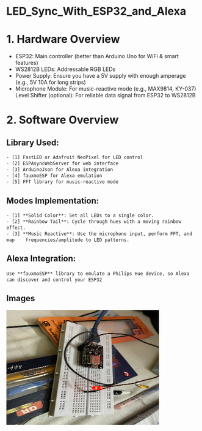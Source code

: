 # LED_Sync_With_ESP32_and_Alexa


# 1. Hardware Overview
 - ESP32: Main controller (better than Arduino Uno for WiFi & smart features)
 - WS2812B LEDs: Addressable RGB LEDs
 - Power Supply: Ensure you have a 5V supply with enough amperage (e.g., 5V 10A for long strips)
 - Microphone Module: For music-reactive mode (e.g., MAX9814, KY-037)
Level Shifter (optional): For reliable data signal from ESP32 to WS2812B


# 2. Software Overview

## Library Used:
    - [1] FastLED or Adafruit NeoPixel for LED control
    - [2] ESPAsyncWebServer for web interface
    - [3] ArduinoJson for Alexa integration
    - [4] fauxmoESP for Alexa emulation
    - [5] FFT library for music-reactive mode

## Modes Implementation:
    - [1] **Solid Color**: Set all LEDs to a single color.
    - [2] **Rainbow Tail**: Cycle through hues with a moving rainbow effect.
    - [3] **Music Reactive**: Use the microphone input, perform FFT, and map    frequencies/amplitude to LED patterns.

## Alexa Integration:
    Use **fauxmoESP** library to emulate a Philips Hue device, so Alexa can discover and control your ESP32


## Images

<!-- ![Sample Image](Assets/basic_setup.jpg) -->
<img src="Assets/basic_setup.jpg" alt="Sample Image" width="400" height="300" />